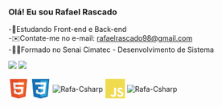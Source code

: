 ### Olá! Eu sou Rafael Rascado

-🌱Estudando Front-end e Back-end </br>
-✉️Contate-me no e-mail: rafaelrascado98@gmail.com</br>
-🧑‍🎓Formado no Senai Cimatec - Desenvolvimento de Sistema</br>

<div>
  <img height="145em" src="https://github-readme-stats.vercel.app/api/top-langs/?username=Rafaelocm&layout=compact&langs_count=16&theme=github_dark"/>
  <img height="145em" src="https://github-readme-stats.vercel.app/api?username=Rafaelocm&show_icons=true&theme=github_dark&include_all_commits=true&count_private=true"/>
</div>

<div style="display: inline_block"><br>
  <img align="center" alt="Rafa-HTML" height="40" width="40" src="https://raw.githubusercontent.com/devicons/devicon/master/icons/html5/html5-original.svg">
  <img align="center" alt="Rafa-CSS" height="40" width="40" src="https://raw.githubusercontent.com/devicons/devicon/master/icons/css3/css3-original.svg">
  <img align="center" alt="Rafa-Csharp" height="40" width="40" src="https://cdn.jsdelivr.net/gh/devicons/devicon/icons/bootstrap/bootstrap-original.svg">
  <img align="center" alt="Rafa-Js" height="40" width="40" src="https://raw.githubusercontent.com/devicons/devicon/master/icons/javascript/javascript-plain.svg">
  <img align="center" alt="Rafa-Csharp" height="40" width="40" src="https://cdn.jsdelivr.net/gh/devicons/devicon/icons/csharp/csharp-original.svg">
</div>

